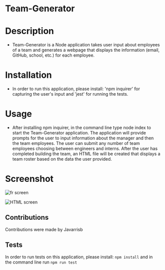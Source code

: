 # Team-Generator

# Description
- Team-Generator is a Node application takes user input about employees of a team and generates a webpage that displays the information (email, GitHub, school, etc.) for each employee.

# Installation
- In order to run this application, please install: 'npm inquirer' for capturing the user's input and 'jest' for running the tests.

# Usage 
- After installing npm inquirer, in the command line type node index to start the Team-Generator application. The application will provide prompts for the user to input information about the manager and then the team employees. The user can submit any number of team employees choosing between engineers and interns. After the user has completed building the team, an HTML file will be created that displays a team roster based on the data the user provided.

# Screenshot 

![fr screen](https://user-images.githubusercontent.com/89273544/146692723-ac598a9a-f93b-4568-bd10-ac87c0b207c5.png)

![HTML screen](https://user-images.githubusercontent.com/89273544/146692661-009850ad-edd1-43f0-a24b-50bf246471f6.png)


 ## Contributions

  Contributions were made by Javarrisb <br />

  ## Tests 

  In order to run tests on this application, please install:
    ```
    npm install
    ```
    and in the command line run `npm run test` <br />
